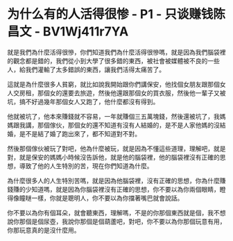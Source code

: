 # 为什么有的人活得很惨 - P1 - 只谈赚钱陈昌文 - BV1Wj411r7YA

就是我們為什麼活得很慘，你們知道我們為什麼活得很慘嗎，就是因為我們腦袋裡的觀念都是錯的，我們從小到大學了很多錯的東西，被社會被媒體被不良的一些人，給我們灌輸了太多錯誤的東西，讓我們活得太痛苦了。

這就是為什麼很多人貧窮，就比如說我開始跟你們講保安，他找個女朋友跟那個女人交房租，那個女的還要去旅遊，然後他還跟那個女的買衣服，然後他一輩子又被坑，搞不好過幾年那個女人又跑了，他什麼都沒有得到。

他就被坑了，他本來賺錢就不容易，一年就賺個三五萬塊錢，然後還被坑了，我媽媽跟我講，那個傢伙，那個女的還不知道有沒有人結婚的，是不是人家他媽的沒結婚，是不是結了婚了跑出來了，都不知道對不對。

然後那個傢伙被玩了對吧，他為什麼被玩，就是因為不懂這些道理，理解吧，就是對，就是保安的媽媽小時候沒告訴他，就是他的腦袋裡，他的腦袋裡沒有正確的思想，導致了他的人生特別的苦，現在你們知道為什麼。

為什麼很多人的人生特別苦嗎，就是因為他腦袋裡，沒有正確的思想，你為什麼賺錢賺的少知道嗎，就是因為你腦袋裡沒有正確的思想，你不要以為你兩個眼睛，瞪得像瞳瞇一樣，你就是聰明人，你不要以為你擋著嘴巴就會說話。

你不要以為你有個耳朵，就會聽東西，理解嗎，不是的你那個東西就是個，我不想說你那個是個尿壺，我說你那個是個葫蘆吧，對吧，你不要以為你那個玩意有用，你那玩意真的是沒什麼用。

